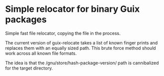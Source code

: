 # Simple relocator for binary Guix packages

Simple fast file relocator, copying the file in the process.

The current version of guix-relocate takes a list of known finger
prints and replaces them with an equally sized path. This brute force
method should work across all known file formats.

The idea is that the /gnu/store/hash-package-version/ path is
cannibalized for the target directory.
